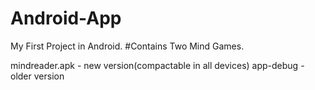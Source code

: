 # Android-App
My First Project in Android.
 #Contains Two Mind Games.
 
 mindreader.apk - new version(compactable in all devices)
 app-debug - older version
